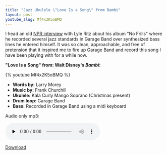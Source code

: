 ```yaml
---
title: "Jazz Ukulele \"Love Is a Song\" from Bambi"
layout: post
youtube_slug: Mf4x2K5oBMQ
---
```


I head an old <a href="http://www.npr.org/templates/story/story.php?storyId=11858836">NPR interview</a> with Lyle Ritz about his album "No Frills" where he recorded several jazz standards in Garage Band over synthesized bass lines he entered himself. It was so clean, approachable, and free of pretension that it inspired me to fire up Garage Band and record this song I have been playing with for a while now.

<strong>"Love Is a Song" from: Walt Disney's <em>Bambi</em>:</strong>

{% youtube Mf4x2K5oBMQ %}

- <strong>Words by:</strong> Larry Morey
- <strong>Music by:</strong> Frank Churchill
- <strong>Ukulele:</strong> Kala Curly Mango Soprano (Christmas present)
- <strong>Drum loop:</strong> Garage Band
- <strong>Bass:</strong> Recorded in Garage Band using a midi keyboard

Audio only mp3:

<audio id="wp_mep_15" src="{{ site.url }}/uploads/2010/02/Love-Is-A-Song.mp3" type="audio/mp3"    controls="controls" preload="none"  ></audio>


<a href="{{ site.url }}/uploads/2010/02/Love-Is-A-Song.mp3">Download</a>
